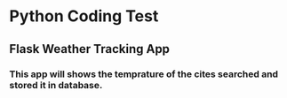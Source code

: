 # Python Coding Test

## Flask Weather Tracking App

### This app will shows the temprature of the cites searched and stored it in database.


